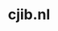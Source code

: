---
layout: post
title: "cjib.nl"
internal_url: "/dutchgov/cjib.nl.html"
subdomains_count: 26
all_subdomains_count: 48
urls_count: 18
ssl_rank: 0
http_rank: 65.722222222222
url_link: /data/cjib.nl/urls.txt
all_subdomains_link: /data/cjib.nl/all_subdomains.txt
subdomains_link: /data/cjib.nl/subdomains.txt
categories: dutchgov
---